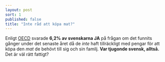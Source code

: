 ```yaml
---
layout: post
sort: 1
published: false
title: "Inte råd att köpa mat?"
---
```


Enligt [OECD](http://www.oecd.org/els/soc/OECD2014-SocietyAtAGlance2014.pdf "OECD - Society at a glance 2014") svarade **6,2% av svenskarna JA** på frågan om det funnits gånger under det senaste året då de _inte_ haft tillräckligt med pengar för att köpa den _mat_ de behövt till sig och sin familj. **Var tjugonde svensk, alltså.** Det är väl rätt fattigt?
